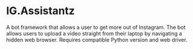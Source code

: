 # IG.Assistantz
A bot framework that allows a user to get more out of Instagram. The bot allows users to upload a video straight from their laptop by navigating a hidden web browser. Requires compatible Python version and web driver.
